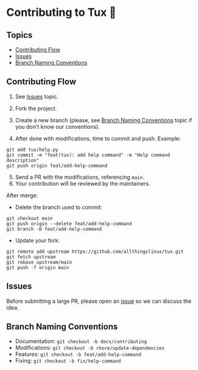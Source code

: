 # Contributing to Tux 🐧

## Topics
- [Contributing Flow](#contributing-flow)
- [Issues](#issues)
- [Branch Naming Conventions](#branch-naming-conventions)

## Contributing Flow
1. See [Issues](#issues) topic.
2. Fork the project.
3. Create a new branch (please, see [Branch Naming Conventions](#branch-naming-conventions) topic if you don't know our conventions).


4. After done with modifications, time to commit and push. Example:

```
git add tux/help.py
git commit -m "feat(tux): add help command" -m "Help command description"
git push origin feat/add-help-command
```

5. Send a PR with the modifications, referencing `main`.
6. Your contribution will be reviewed by the maintainers.


After merge:
- Delete the branch used to commit:
```
git checkout main
git push origin --delete feat/add-help-command
git branch -D feat/add-help-command
```

- Update your fork:
```
git remote add upstream https://github.com/allthingslinux/tux.git
git fetch upstream
git rebase upstream/main
git push -f origin main
```

## Issues
Before submitting a large PR, please open an [issue](https://github.com/allthingslinux/tux/issues/new) so we can discuss the idea. 

## Branch Naming Conventions 
- Documentation: `git checkout -b docs/contributing`
- Modifications: `git checkout -b chore/update-dependencies`
- Features: `git checkout -b feat/add-help-command`
- Fixing: `git checkout -b fix/help-command`
